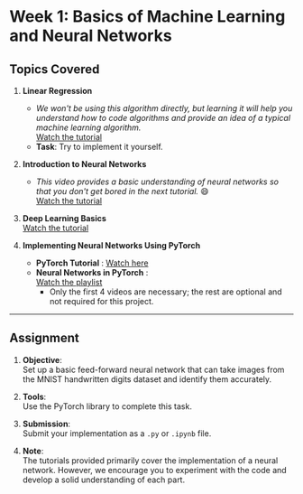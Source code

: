 # Week 1: Basics of Machine Learning and Neural Networks

## Topics Covered

1. **Linear Regression**  
   - *We won't be using this algorithm directly, but learning it will help you understand how to code algorithms and provide an idea of a typical machine learning algorithm.*  
     [Watch the tutorial](https://youtu.be/VmbA0pi2cRQ?si=bbAExuoz4xfczTZQ)  
   - **Task**: Try to implement it yourself.  

2. **Introduction to Neural Networks**  
   - *This video provides a basic understanding of neural networks so that you don't get bored in the next tutorial.* 😄  
     [Watch the tutorial](https://youtu.be/aircAruvnKk?si=GWD1T40BC_C1NBbO)  

3. **Deep Learning Basics**  
   [Watch the tutorial](https://youtu.be/VyWAvY2CF9c?si=CTqW49jLAdv97cHN)  

4. **Implementing Neural Networks Using PyTorch**  
   - **PyTorch Tutorial** : [Watch here](https://www.youtube.com/watch?v=c36lUUr864M)  
   - **Neural Networks in PyTorch** :  
     [Watch the playlist](https://youtube.com/playlist?list=PLQVvvaa0QuDdeMyHEYc0gxFpYwHY2Qfdh&si=DQtoQe8MzA8Ur9Ps)  
     - Only the first 4 videos are necessary; the rest are optional and not required for this project.  

---

## Assignment  

1. **Objective**:  
   Set up a basic feed-forward neural network that can take images from the MNIST handwritten digits dataset and identify them accurately.  

2. **Tools**:  
   Use the PyTorch library to complete this task.  

3. **Submission**:  
   Submit your implementation as a `.py` or `.ipynb` file.  

4. **Note**:  
   The tutorials provided primarily cover the implementation of a neural network. However, we encourage you to experiment with the code and develop a solid understanding of each part.  

